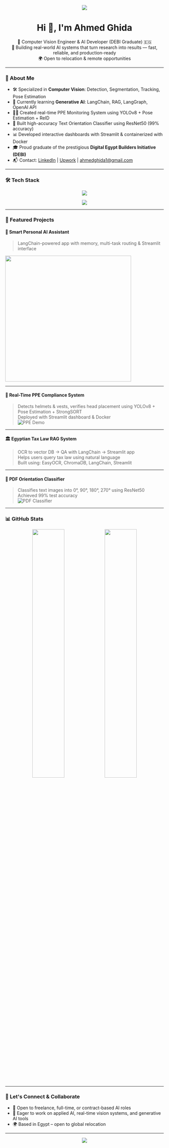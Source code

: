 <!-- Banner -->
<p align="center">
  <img src="https://readme-typing-svg.demolab.com/?lines=AI%20Engineer%20%7C%20Computer%20Vision%20Specialist%20%7C%20LangChain%20Developer&font=Fira%20Code&center=true&width=500&height=50&duration=3000&pause=500" />
</p>

<h1 align="center">Hi 👋, I'm Ahmed Ghida</h1>

<p align="center">
  🚀 Computer Vision Engineer & AI Developer (DEBI Graduate) 🇪🇬 <br>
  🧠 Building real-world AI systems that turn research into results — fast, reliable, and production-ready <br>
  🌍 Open to relocation & remote opportunities
</p>

---

### 🧠 About Me

- 🛠️ Specialized in **Computer Vision**: Detection, Segmentation, Tracking, Pose Estimation
- 🔭 Currently learning **Generative AI**: LangChain, RAG, LangGraph, OpenAI API
- 👷‍♂️ Created real-time PPE Monitoring System using YOLOv8 + Pose Estimation + ReID
- 📄 Built high-accuracy Text Orientation Classifier using ResNet50 (99% accuracy)
- 📊 Developed interactive dashboards with Streamlit & containerized with Docker
- 🎓 Proud graduate of the prestigious **Digital Egypt Builders Initiative (DEBI)**
- 📬 Contact: [LinkedIn](https://www.linkedin.com/in/ahmed-ghida/) | [Upwork](https://www.upwork.com/freelancers/~01d227c73dcf14401b) | ahmedghida1@gmail.com

---

### 🛠️ Tech Stack

<p align="center">
  <img src="https://skillicons.dev/icons?i=python,tensorflow,pytorch,docker,opencv,fastapi,streamlit,github,vscode&theme=light" />
</p>

<p align="center">
  <img src="https://skillicons.dev/icons?i=langchain,openai&theme=light" />
</p>

---

### 🚀 Featured Projects

#### 🧠 Smart Personal AI Assistant  
> LangChain-powered app with memory, multi-task routing & Streamlit interface  
<img src="https://media.giphy.com/media/v1.Y2lkPTc5MGI3NjExZjY5dWZ1YThzaWgxZDR2b3A1YmFkdXllZzJvZjAwZWpvZ2hva2I2bCZlcD12MV9naWZzX3NlYXJjaCZjdD1n/xUOxf48ikzPfoz4Vo8/giphy.gif" width="400"/>

---

#### 🦺 Real-Time PPE Compliance System  
> Detects helmets & vests, verifies head placement using YOLOv8 + Pose Estimation + StrongSORT  
> Deployed with Streamlit dashboard & Docker  
![PPE Demo](https://github.com/ahmed-ghida/assets/blob/main/ppe_demo.gif)

---

#### 🏛️ Egyptian Tax Law RAG System  
> OCR to vector DB → QA with LangChain → Streamlit app  
> Helps users query tax law using natural language  
> Built using: EasyOCR, ChromaDB, LangChain, Streamlit

---

#### 🔄 PDF Orientation Classifier  
> Classifies text images into 0°, 90°, 180°, 270° using ResNet50  
> Achieved 99% test accuracy  
![PDF Classifier](https://github.com/ahmed-ghida/assets/blob/main/pdf_orientation.gif)

---

### 📊 GitHub Stats

<p align="center">
  <img src="https://github-readme-stats.vercel.app/api?username=ahmed-ghida&show_icons=true&theme=tokyonight&hide_border=true" width="45%"/>
  <img src="https://github-readme-stats.vercel.app/api/top-langs/?username=ahmed-ghida&layout=compact&theme=tokyonight&hide_border=true" width="45%"/>
</p>

---

### 🌟 Let's Connect & Collaborate

- 💼 Open to freelance, full-time, or contract-based AI roles
- 🔄 Eager to work on applied AI, real-time vision systems, and generative AI tools
- 🌍 Based in Egypt – open to global relocation

---

<p align="center">
  <img src="https://capsule-render.vercel.app/api?type=waving&color=gradient&height=100&section=footer"/>
</p>
